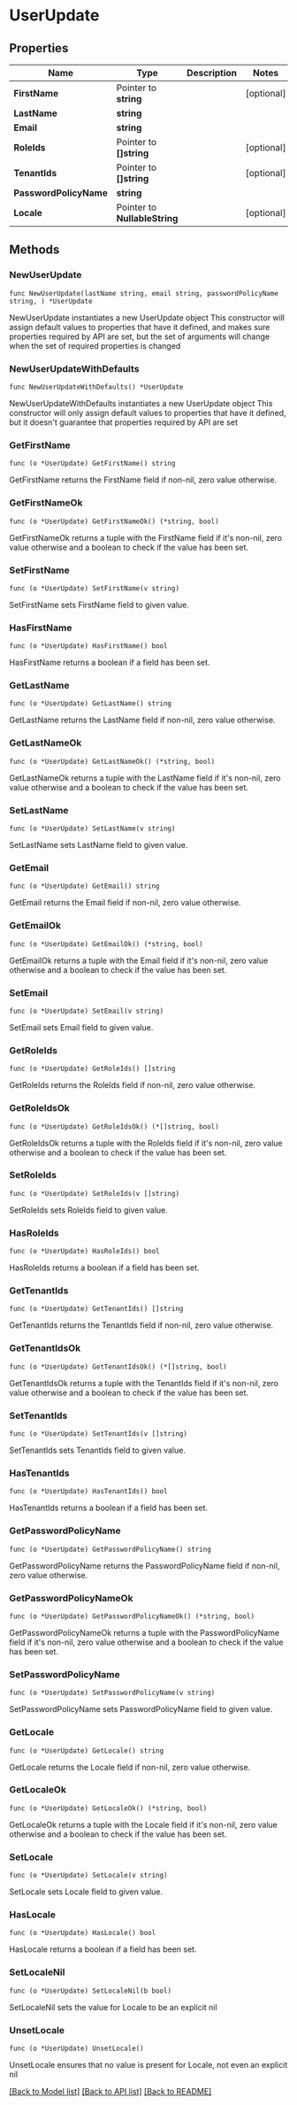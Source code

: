 # UserUpdate

## Properties

Name | Type | Description | Notes
------------ | ------------- | ------------- | -------------
**FirstName** | Pointer to **string** |  | [optional] 
**LastName** | **string** |  | 
**Email** | **string** |  | 
**RoleIds** | Pointer to **[]string** |  | [optional] 
**TenantIds** | Pointer to **[]string** |  | [optional] 
**PasswordPolicyName** | **string** |  | 
**Locale** | Pointer to **NullableString** |  | [optional] 

## Methods

### NewUserUpdate

`func NewUserUpdate(lastName string, email string, passwordPolicyName string, ) *UserUpdate`

NewUserUpdate instantiates a new UserUpdate object
This constructor will assign default values to properties that have it defined,
and makes sure properties required by API are set, but the set of arguments
will change when the set of required properties is changed

### NewUserUpdateWithDefaults

`func NewUserUpdateWithDefaults() *UserUpdate`

NewUserUpdateWithDefaults instantiates a new UserUpdate object
This constructor will only assign default values to properties that have it defined,
but it doesn't guarantee that properties required by API are set

### GetFirstName

`func (o *UserUpdate) GetFirstName() string`

GetFirstName returns the FirstName field if non-nil, zero value otherwise.

### GetFirstNameOk

`func (o *UserUpdate) GetFirstNameOk() (*string, bool)`

GetFirstNameOk returns a tuple with the FirstName field if it's non-nil, zero value otherwise
and a boolean to check if the value has been set.

### SetFirstName

`func (o *UserUpdate) SetFirstName(v string)`

SetFirstName sets FirstName field to given value.

### HasFirstName

`func (o *UserUpdate) HasFirstName() bool`

HasFirstName returns a boolean if a field has been set.

### GetLastName

`func (o *UserUpdate) GetLastName() string`

GetLastName returns the LastName field if non-nil, zero value otherwise.

### GetLastNameOk

`func (o *UserUpdate) GetLastNameOk() (*string, bool)`

GetLastNameOk returns a tuple with the LastName field if it's non-nil, zero value otherwise
and a boolean to check if the value has been set.

### SetLastName

`func (o *UserUpdate) SetLastName(v string)`

SetLastName sets LastName field to given value.


### GetEmail

`func (o *UserUpdate) GetEmail() string`

GetEmail returns the Email field if non-nil, zero value otherwise.

### GetEmailOk

`func (o *UserUpdate) GetEmailOk() (*string, bool)`

GetEmailOk returns a tuple with the Email field if it's non-nil, zero value otherwise
and a boolean to check if the value has been set.

### SetEmail

`func (o *UserUpdate) SetEmail(v string)`

SetEmail sets Email field to given value.


### GetRoleIds

`func (o *UserUpdate) GetRoleIds() []string`

GetRoleIds returns the RoleIds field if non-nil, zero value otherwise.

### GetRoleIdsOk

`func (o *UserUpdate) GetRoleIdsOk() (*[]string, bool)`

GetRoleIdsOk returns a tuple with the RoleIds field if it's non-nil, zero value otherwise
and a boolean to check if the value has been set.

### SetRoleIds

`func (o *UserUpdate) SetRoleIds(v []string)`

SetRoleIds sets RoleIds field to given value.

### HasRoleIds

`func (o *UserUpdate) HasRoleIds() bool`

HasRoleIds returns a boolean if a field has been set.

### GetTenantIds

`func (o *UserUpdate) GetTenantIds() []string`

GetTenantIds returns the TenantIds field if non-nil, zero value otherwise.

### GetTenantIdsOk

`func (o *UserUpdate) GetTenantIdsOk() (*[]string, bool)`

GetTenantIdsOk returns a tuple with the TenantIds field if it's non-nil, zero value otherwise
and a boolean to check if the value has been set.

### SetTenantIds

`func (o *UserUpdate) SetTenantIds(v []string)`

SetTenantIds sets TenantIds field to given value.

### HasTenantIds

`func (o *UserUpdate) HasTenantIds() bool`

HasTenantIds returns a boolean if a field has been set.

### GetPasswordPolicyName

`func (o *UserUpdate) GetPasswordPolicyName() string`

GetPasswordPolicyName returns the PasswordPolicyName field if non-nil, zero value otherwise.

### GetPasswordPolicyNameOk

`func (o *UserUpdate) GetPasswordPolicyNameOk() (*string, bool)`

GetPasswordPolicyNameOk returns a tuple with the PasswordPolicyName field if it's non-nil, zero value otherwise
and a boolean to check if the value has been set.

### SetPasswordPolicyName

`func (o *UserUpdate) SetPasswordPolicyName(v string)`

SetPasswordPolicyName sets PasswordPolicyName field to given value.


### GetLocale

`func (o *UserUpdate) GetLocale() string`

GetLocale returns the Locale field if non-nil, zero value otherwise.

### GetLocaleOk

`func (o *UserUpdate) GetLocaleOk() (*string, bool)`

GetLocaleOk returns a tuple with the Locale field if it's non-nil, zero value otherwise
and a boolean to check if the value has been set.

### SetLocale

`func (o *UserUpdate) SetLocale(v string)`

SetLocale sets Locale field to given value.

### HasLocale

`func (o *UserUpdate) HasLocale() bool`

HasLocale returns a boolean if a field has been set.

### SetLocaleNil

`func (o *UserUpdate) SetLocaleNil(b bool)`

 SetLocaleNil sets the value for Locale to be an explicit nil

### UnsetLocale
`func (o *UserUpdate) UnsetLocale()`

UnsetLocale ensures that no value is present for Locale, not even an explicit nil

[[Back to Model list]](../README.md#documentation-for-models) [[Back to API list]](../README.md#documentation-for-api-endpoints) [[Back to README]](../README.md)


